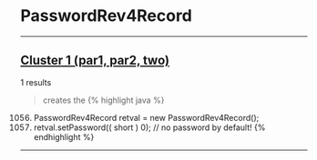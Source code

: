 # PasswordRev4Record

***

## [Cluster 1 (par1, par2, two)](./1)
1 results
> creates the 
{% highlight java %}
1056. PasswordRev4Record retval = new PasswordRev4Record();
1058. retval.setPassword(( short ) 0);   // no password by default!
{% endhighlight %}

***

